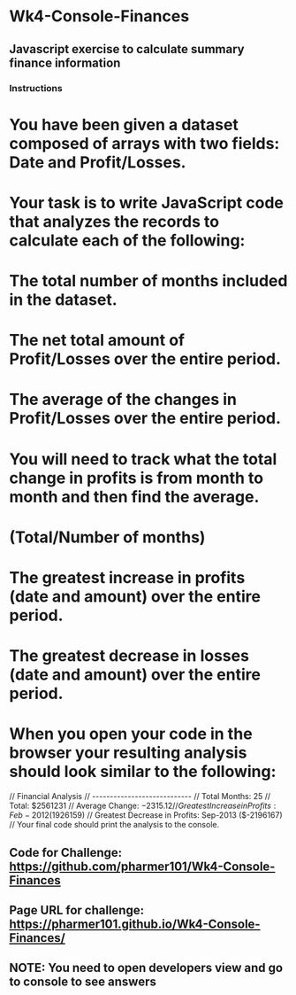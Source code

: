 # Wk4-Console-Finances
## Javascript exercise to calculate summary finance information

### Instructions

# You have been given a dataset composed of arrays with two fields: Date and Profit/Losses.

# Your task is to write JavaScript code that analyzes the records to calculate each of the following:

# The total number of months included in the dataset.

# The net total amount of Profit/Losses over the entire period.

# The average of the changes in Profit/Losses over the entire period.

# You will need to track what the total change in profits is from month to month and then find the average.

# (Total/Number of months)

# The greatest increase in profits (date and amount) over the entire period.

# The greatest decrease in losses (date and amount) over the entire period.

# When you open your code in the browser your resulting analysis should look similar to the following:

// Financial Analysis
// ----------------------------
// Total Months: 25
// Total: $2561231
// Average  Change: $-2315.12
// Greatest Increase in Profits: Feb-2012 ($1926159)
// Greatest Decrease in Profits: Sep-2013 ($-2196167)
// Your final code should print the analysis to the console.


## Code for Challenge: https://github.com/pharmer101/Wk4-Console-Finances
## Page URL for challenge: https://pharmer101.github.io/Wk4-Console-Finances/
## NOTE: You need to open developers view and go to console to see answers




